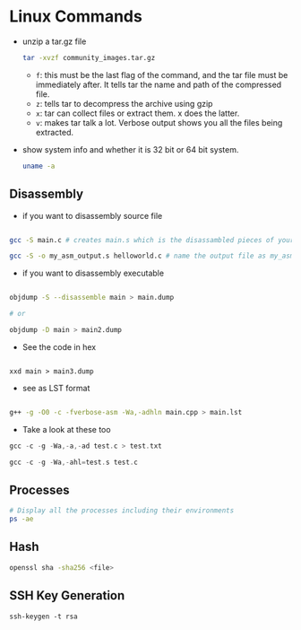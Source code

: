 # Linux Commands

* unzip a tar.gz file
  ```bash
  tar -xvzf community_images.tar.gz
  ```
  * `f`: this must be the last flag of the command, and the tar file must be immediately after. It tells tar the name and path of the compressed file.
  * `z`: tells tar to decompress the archive using gzip
  * `x`: tar can collect files or extract them. x does the latter.
  * `v`: makes tar talk a lot. Verbose output shows you all the files being extracted.

* show system info and whether it is 32 bit or 64 bit system.
  ```bash
  uname -a
  ```

## Disassembly

* if you want to disassembly source file

```bash

gcc -S main.c # creates main.s which is the disassambled pieces of your code

gcc -S -o my_asm_output.s helloworld.c # name the output file as my_asm_output.s


````

* if you want to disassembly executable

```bash

objdump -S --disassemble main > main.dump 

# or

objdump -D main > main2.dump

````

* See the code in hex

```

xxd main > main3.dump

```

* see as LST format

```bash

g++ -g -O0 -c -fverbose-asm -Wa,-adhln main.cpp > main.lst

```

* Take a look at these too

```asm
gcc -c -g -Wa,-a,-ad test.c > test.txt

gcc -c -g -Wa,-ahl=test.s test.c

```

## Processes

```bash
# Display all the processes including their environments
ps -ae
```


## Hash

```bash
openssl sha -sha256 <file>
```

## SSH Key Generation

```
ssh-keygen -t rsa
```
